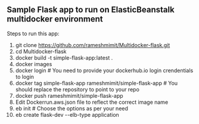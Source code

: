 ## Sample Flask app to run on ElasticBeanstalk multidocker environment

Steps to run this app:
1. git clone https://github.com/rameshmimit/Multidocker-flask.git
2. cd Multidocker-flask
3. docker build -t simple-flask-app:latest .
4. docker images
5. docker login # You need to provide your dockerhub.io login crendentials to login
6. docker tag simple-flask-app rameshmimit/simple-flask-app # You should replace the repository to point to your repo
7. docker push rameshmimit/simple-flask-app
8. Edit Dockerrun.aws.json file to reflect the correct image name
9. eb init # Choose the options as per your need
10. eb create flask-dev --elb-type application
